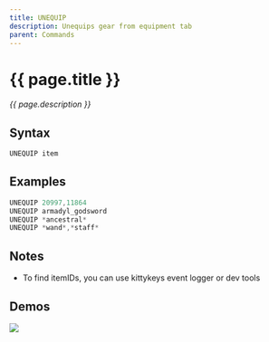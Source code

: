 ```yaml
---
title: UNEQUIP
description: Unequips gear from equipment tab
parent: Commands
---
```


# {{ page.title }}

_{{ page.description }}_

## Syntax

```java
UNEQUIP item 
```

## Examples

```java
UNEQUIP 20997,11864
UNEQUIP armadyl_godsword
UNEQUIP *ancestral*
UNEQUIP *wand*,*staff*
```

## Notes

- To find itemIDs, you can use kittykeys event logger or dev tools

## Demos

![](https://i.imgur.com/4Xqs5Zy.gif)

